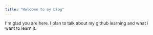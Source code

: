 ```yaml
---
title: "Welcome to my blog"
---
```


I'm glad you are here. I plan to talk about my github learning and what i want to learn it.
